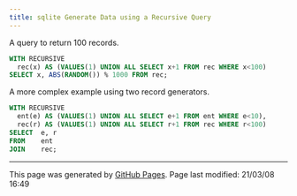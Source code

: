 ```yaml
---
title: sqlite Generate Data using a Recursive Query
---
```


A query to return 100 records.

```sql
WITH RECURSIVE
  rec(x) AS (VALUES(1) UNION ALL SELECT x+1 FROM rec WHERE x<100)
SELECT x, ABS(RANDOM()) % 1000 FROM rec;
```

A more complex example using two record generators.

```sql
WITH RECURSIVE
  ent(e) AS (VALUES(1) UNION ALL SELECT e+1 FROM ent WHERE e<10),
  rec(r) AS (VALUES(1) UNION ALL SELECT r+1 FROM rec WHERE r<100)
SELECT  e, r
FROM    ent
JOIN    rec;
```

<hr>
<p class="pagedate">This page was generated by <a href=".">GitHub Pages</a>.  Page last modified: 21/03/08 16:49</p>
